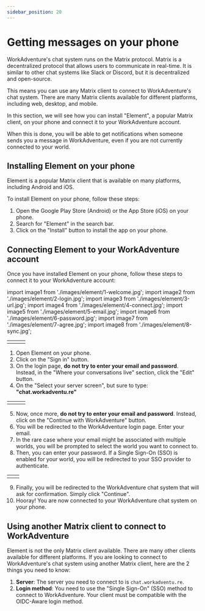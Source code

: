 ```yaml
---
sidebar_position: 20
---
```


# Getting messages on your phone


WorkAdventure's chat system runs on the Matrix protocol. Matrix is a decentralized protocol that allows users to communicate
in real-time. It is similar to other chat systems like Slack or Discord, but it is decentralized and open-source.

This means you can use any Matrix client to connect to WorkAdventure's chat system. There are many Matrix clients available
for different platforms, including web, desktop, and mobile.

In this section, we will see how you can install "Element", a popular Matrix client, on your phone and connect it to
your WorkAdventure account.

When this is done, you will be able to get notifications when someone sends you a message in WorkAdventure, even if you
are not currently connected to your world.

## Installing Element on your phone

Element is a popular Matrix client that is available on many platforms, including Android and iOS.

To install Element on your phone, follow these steps:

1. Open the Google Play Store (Android) or the App Store (iOS) on your phone.
2. Search for "Element" in the search bar.
3. Click on the "Install" button to install the app on your phone.

## Connecting Element to your WorkAdventure account

Once you have installed Element on your phone, follow these steps to connect it to your WorkAdventure account:

import image1 from './images/element/1-welcome.jpg';
import image2 from './images/element/2-login.jpg';
import image3 from './images/element/3-url.jpg';
import image4 from './images/element/4-connect.jpg';
import image5 from './images/element/5-email.jpg';
import image6 from './images/element/6-password.jpg';
import image7 from './images/element/7-agree.jpg';
import image8 from './images/element/8-sync.jpg';

<table>
    <tr>
        <td><img src={image1} alt="" /></td>
        <td><img src={image2} alt="" /></td>
        <td><img src={image3} alt="" /></td>
    </tr>
</table>

1. Open Element on your phone.
2. Click on the "Sign in" button.
3. On the login page, **do not try to enter your email and password**. Instead, in the "Where your conversations live" 
   section, click the "Edit" button.
4. On the "Select your server screen", but sure to type: **"chat.workadventu.re"**

<table>
    <tr>
        <td><img src={image4} alt="" /></td>
        <td><img src={image5} alt="" /></td>
        <td><img src={image6} alt="" /></td>
    </tr>
</table>

5. Now, once more, **do not try to enter your email and password**. Instead, click on the "Continue with WorkAdventure" button.
6. You will be redirected to the WorkAdventure login page. Enter your email.
7. In the rare case where your email might be associated with multiple worlds, you will be prompted to select the world you want to connect to.
8. Then, you can enter your password. If a Single Sign-On (SSO) is enabled for your world, you will be redirected to your SSO provider to authenticate.

<table>
    <tr>
        <td><img src={image7} alt="" /></td>
        <td><img src={image8} alt="" /></td>
    </tr>
</table>

9. Finally, you will be redirected to the WorkAdventure chat system that will ask for confirmation. Simply click "Continue".
10. Hooray! You are now connected to your WorkAdventure chat system on your phone.

## Using another Matrix client to connect to WorkAdventure

Element is not the only Matrix client available. There are many other clients available for different platforms.
If you are looking to connect to WorkAdventure's chat system using another Matrix client, here are the 2 things you
need to know:

1. **Server**: The server you need to connect to is `chat.workadventu.re`.
2. **Login method**: You need to use the "Single Sign-On" (SSO) method to connect to WorkAdventure. Your client must
   be compatible with the OIDC-Aware login method.
